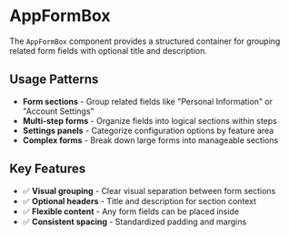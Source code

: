 # AppFormBox

The `AppFormBox` component provides a structured container for grouping related form fields with optional title and description.

## Usage Patterns

- **Form sections** - Group related fields like "Personal Information" or "Account Settings"
- **Multi-step forms** - Organize fields into logical sections within steps
- **Settings panels** - Categorize configuration options by feature area
- **Complex forms** - Break down large forms into manageable sections

## Key Features

- ✅ **Visual grouping** - Clear visual separation between form sections
- ✅ **Optional headers** - Title and description for section context
- ✅ **Flexible content** - Any form fields can be placed inside
- ✅ **Consistent spacing** - Standardized padding and margins

